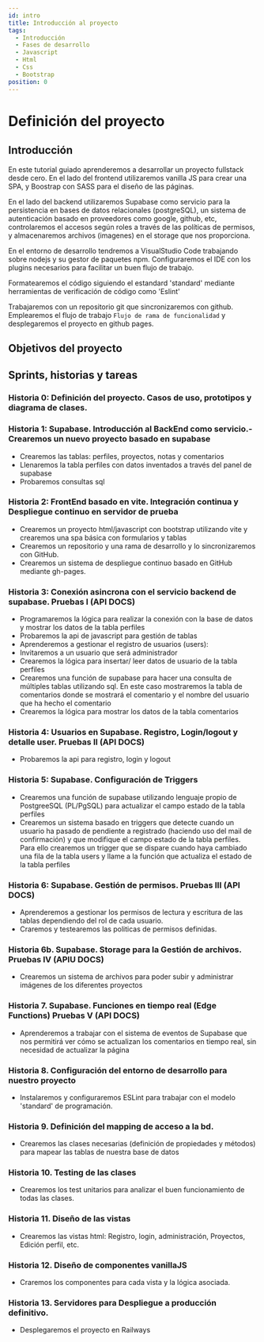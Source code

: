 ```yaml
---
id: intro
title: Introducción al proyecto
tags:
  - Introducción
  - Fases de desarrollo
  - Javascript
  - Html
  - Css
  - Bootstrap
position: 0
---
```


# Definición del proyecto
## Introducción
En este tutorial guiado aprenderemos a desarrollar un proyecto fullstack desde cero. 
En el lado del frontend utilizaremos vanilla JS para crear una SPA, y Boostrap con SASS para el diseño de las páginas.

En el lado del backend utilizaremos Supabase como servicio para la persistencia en bases de datos relacionales (postgreSQL), un sistema de autenticación basado en proveedores como google, github, etc, controlaremos el accesos según roles a través de las políticas de permisos, y almacenaremos archivos (imagenes) en el storage que nos proporciona.

En el entorno de desarrollo tendremos a VisualStudio Code trabajando sobre nodejs y su gestor de paquetes npm. Configuraremos el IDE con los plugins necesarios para facilitar un buen flujo de trabajo.

Formatearemos el código siguiendo el estandard 'standard' mediante herramientas de verificación de código como 'Eslint'

Trabajaremos con un repositorio git que sincronizaremos con github. Emplearemos el flujo de trabajo `Flujo de rama de funcionalidad` y desplegaremos el proyecto en github pages.

## Objetivos del proyecto
## Sprints, historias y tareas
### Historia 0: Definición del proyecto. Casos de uso, prototipos y diagrama de clases.

### Historia 1: Supabase. Introducción al BackEnd como servicio.- Crearemos un nuevo proyecto basado en supabase
- Crearemos las tablas: perfiles, proyectos, notas y comentarios
- Llenaremos la tabla perfiles con datos inventados a través del panel de supabase
- Probaremos consultas sql
### Historia 2: FrontEnd basado en vite. Integración continua y Despliegue continuo en servidor de prueba
- Crearemos un proyecto html/javascript con bootstrap utilizando vite y crearemos una spa básica con formularios y tablas
- Crearemos un repositorio y una rama de desarrollo y lo sincronizaremos con GitHub.
- Crearemos un sistema de despliegue continuo basado en GitHub mediante gh-pages.

### Historia 3: Conexión asincrona con el servicio backend de supabase. Pruebas I (API DOCS)
- Programaremos la lógica para realizar la conexión con la base de datos y  mostrar los datos de la tabla perfiles
- Probaremos la api de javascript para gestión de tablas
- Aprenderemos a gestionar el registro de usuarios (users):
- Invitaremos a un usuario que será administrador
- Crearemos la lógica para insertar/ leer datos de usuario de la tabla perfiles
- Crearemos una función de supabase para hacer una consulta de múltiples tablas utilizando sql. En este caso mostraremos la tabla de comentarios donde se mostrará el comentario y el nombre del usuario que ha hecho el comentario
- Crearemos la lógica para mostrar los datos de la tabla comentarios 
### Historia 4: Usuarios en Supabase. Registro, Login/logout y detalle user. Pruebas II (API DOCS)
- Probaremos la api para registro, login y logout
### Historia 5: Supabase. Configuración de Triggers
- Crearemos una función de supabase utilizando lenguaje propio de PostgreeSQL (PL/PgSQL) para actualizar el campo estado de la tabla perfiles
- Crearemos un sistema basado en triggers que detecte cuando un usuario ha pasado de pendiente a registrado (haciendo uso del mail de confirmación) y que modifique el campo estado de la tabla perfiles. Para ello crearemos un trigger que se dispare cuando haya cambiado una fila de la tabla users y llame a la función que actualiza el estado de la tabla perfiles
### Historia 6: Supabase. Gestión de permisos. Pruebas III (API DOCS)
- Aprenderemos a gestionar los permisos de lectura y escritura de las tablas dependiendo del rol de cada usuario.
- Craremos y testearemos las politicas de permisos definidas.
### Historia 6b. Supabase. Storage para la Gestión de archivos. Pruebas IV (APIU DOCS)
- Crearemos un sistema de archivos para poder subir y administrar imágenes de los diferentes proyectos
### Historia 7. Supabase. Funciones en tiempo real (Edge Functions) Pruebas V (API DOCS)
- Aprenderemos a trabajar con el sistema de eventos de Supabase que nos permitirá ver cómo se actualizan los comentarios en tiempo real, sin necesidad de actualizar la página
### Historia 8. Configuración del entorno de desarrollo para nuestro proyecto
- Instalaremos y configuraremos ESLint para trabajar con el modelo 'standard' de programación.
### Historia 9. Definición del mapping de acceso a la bd.
- Crearemos las clases necesarias (definición de propiedades y métodos) para mapear las tablas de nuestra base de datos
### Historia 10. Testing de las clases
- Crearemos los test unitarios para analizar el buen funcionamiento de todas las clases.
### Historia 11. Diseño de las vistas
- Crearemos las vistas html: Registro, login, administración, Proyectos, Edición perfil, etc. 
### Historia 12. Diseño de componentes vanillaJS
- Craremos los componentes para cada vista y la lógica asociada.
### Historia 13. Servidores para Despliegue a producción definitivo.
- Desplegaremos el proyecto en Railways






